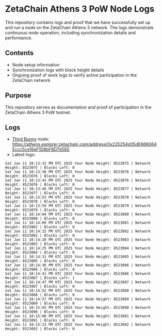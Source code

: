 # ZetaChain Athens 3 PoW Node Logs
This repository contains logs and proof that we have successfully set up and run a node on the ZetaChain Athens 3 network. The logs demonstrate continuous node operation, including synchronization details and performance.

## Contents
- Node setup information
- Synchronization logs with block height details
- Ongoing proof of work logs to verify active participation in the ZetaChain network

## Purpose
This repository serves as documentation and proof of participation in the ZetaChain Athens 3 PoW testnet.

## Logs

- [Third Bunny](https://thirdbunny.xyz/) node: https://athens.explorer.zetachain.com/address/0x225254d35dE666064Eccc5ce16eF1D8bF8D7b5EE
- Latest logs:
```
Sat Jan 11 10:13:32 PM UTC 2025 Your Node Height: 8523075 | Network Height: 8523075 | Blocks Left: 0
Sat Jan 11 10:13:38 PM UTC 2025 Your Node Height: 8523076 | Network Height: 8523076 | Blocks Left: 0
Sat Jan 11 10:13:43 PM UTC 2025 Your Node Height: 8523076 | Network Height: 8523076 | Blocks Left: 0
Sat Jan 11 10:13:48 PM UTC 2025 Your Node Height: 8523077 | Network Height: 8523077 | Blocks Left: 0
Sat Jan 11 10:13:53 PM UTC 2025 Your Node Height: 8523078 | Network Height: 8523078 | Blocks Left: 0
Sat Jan 11 10:13:59 PM UTC 2025 Your Node Height: 8523079 | Network Height: 8523079 | Blocks Left: 0
Sat Jan 11 10:14:04 PM UTC 2025 Your Node Height: 8523080 | Network Height: 8523080 | Blocks Left: 0
Sat Jan 11 10:14:09 PM UTC 2025 Your Node Height: 8523081 | Network Height: 8523081 | Blocks Left: 0
Sat Jan 11 10:14:15 PM UTC 2025 Your Node Height: 8523082 | Network Height: 8523082 | Blocks Left: 0
Sat Jan 11 10:14:20 PM UTC 2025 Your Node Height: 8523083 | Network Height: 8523083 | Blocks Left: 0
Sat Jan 11 10:14:25 PM UTC 2025 Your Node Height: 8523084 | Network Height: 8523084 | Blocks Left: 0
Sat Jan 11 10:14:31 PM UTC 2025 Your Node Height: 8523085 | Network Height: 8523085 | Blocks Left: 0
Sat Jan 11 10:14:36 PM UTC 2025 Your Node Height: 8523086 | Network Height: 8523086 | Blocks Left: 0
Sat Jan 11 10:14:41 PM UTC 2025 Your Node Height: 8523086 | Network Height: 8523087 | Blocks Left: 1
Sat Jan 11 10:14:47 PM UTC 2025 Your Node Height: 8523087 | Network Height: 8523087 | Blocks Left: 0
Sat Jan 11 10:14:52 PM UTC 2025 Your Node Height: 8523088 | Network Height: 8523088 | Blocks Left: 0
Sat Jan 11 10:14:57 PM UTC 2025 Your Node Height: 8523089 | Network Height: 8523089 | Blocks Left: 0
Sat Jan 11 10:15:03 PM UTC 2025 Your Node Height: 8523090 | Network Height: 8523090 | Blocks Left: 0
Sat Jan 11 10:15:08 PM UTC 2025 Your Node Height: 8523091 | Network Height: 8523091 | Blocks Left: 0
Sat Jan 11 10:15:13 PM UTC 2025 Your Node Height: 8523092 | Network Height: 8523092 | Blocks Left: 0
```
